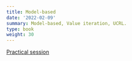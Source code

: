 ```yaml
---
title: Model-based
date: '2022-02-09'
summary: Model-based, Value iteration, UCRL.
type: book
weight: 30
---
```


<!--more-->

[Practical session](model_based.zip)
